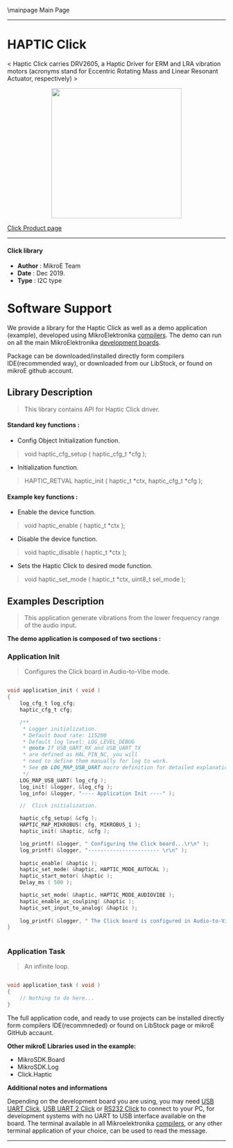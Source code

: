 \mainpage Main Page
 
 

---
# HAPTIC Click

< Haptic Click carries DRV2605, a Haptic Driver for ERM and LRA vibration motors (acronyms stand for Eccentric Rotating Mass and Linear Resonant Actuator, respectively) >

<p align="center">
  <img src="https://download.mikroe.com/images/click_for_ide/haptic_click.png" height=300px>
</p>

[Click Product page](https://www.mikroe.com/haptic-click)

---


#### Click library 

- **Author**        : MikroE Team
- **Date**          : Dec 2019.
- **Type**          : I2C type


# Software Support

We provide a library for the Haptic Click 
as well as a demo application (example), developed using MikroElektronika 
[compilers](https://shop.mikroe.com/compilers). 
The demo can run on all the main MikroElektronika [development boards](https://shop.mikroe.com/development-boards).

Package can be downloaded/installed directly form compilers IDE(recommended way), or downloaded from our LibStock, or found on mikroE github account. 

## Library Description

> This library contains API for Haptic Click driver.

#### Standard key functions :

- Config Object Initialization function.
> void haptic_cfg_setup ( haptic_cfg_t *cfg ); 
 
- Initialization function.
> HAPTIC_RETVAL haptic_init ( haptic_t *ctx, haptic_cfg_t *cfg );


#### Example key functions :

- Enable the device function.
> void haptic_enable (  haptic_t *ctx );
 
-  Disable the device function.
> void haptic_disable ( haptic_t *ctx );

- Sets the Haptic Click to desired mode function.
> void haptic_set_mode ( haptic_t *ctx, uint8_t sel_mode );

## Examples Description

> This application generate vibrations from the lower frequency range of the audio input. 

**The demo application is composed of two sections :**

### Application Init 

> Configures the Click board in Audio-to-Vibe mode.

```c

void application_init ( void )
{
    log_cfg_t log_cfg;
    haptic_cfg_t cfg;

    /** 
     * Logger initialization.
     * Default baud rate: 115200
     * Default log level: LOG_LEVEL_DEBUG
     * @note If USB_UART_RX and USB_UART_TX 
     * are defined as HAL_PIN_NC, you will 
     * need to define them manually for log to work. 
     * See @b LOG_MAP_USB_UART macro definition for detailed explanation.
     */
    LOG_MAP_USB_UART( log_cfg );
    log_init( &logger, &log_cfg );
    log_info( &logger, "---- Application Init ----" );

    //  Click initialization.

    haptic_cfg_setup( &cfg );
    HAPTIC_MAP_MIKROBUS( cfg, MIKROBUS_1 );
    haptic_init( &haptic, &cfg );

    log_printf( &logger, " Configuring the Click board...\r\n" );
    log_printf( &logger, "----------------------- \r\n" );
    
    haptic_enable( &haptic );
    haptic_set_mode( &haptic, HAPTIC_MODE_AUTOCAL );
    haptic_start_motor( &haptic );
    Delay_ms ( 500 );

    haptic_set_mode( &haptic, HAPTIC_MODE_AUDIOVIBE );
    haptic_enable_ac_coulping( &haptic );
    haptic_set_input_to_analog( &haptic );
    
    log_printf( &logger, " The Click board is configured in Audio-to-Vibe mode...\r\n" );
}
  
```

### Application Task

> An infinite loop.

```c

void application_task ( void )
{
    // Nothing to do here...
}  

```


The full application code, and ready to use projects can be  installed directly form compilers IDE(recommneded) or found on LibStock page or mikroE GitHub accaunt.

**Other mikroE Libraries used in the example:** 

- MikroSDK.Board
- MikroSDK.Log
- Click.Haptic

**Additional notes and informations**

Depending on the development board you are using, you may need 
[USB UART Click](https://shop.mikroe.com/usb-uart-click), 
[USB UART 2 Click](https://shop.mikroe.com/usb-uart-2-click) or 
[RS232 Click](https://shop.mikroe.com/rs232-click) to connect to your PC, for 
development systems with no UART to USB interface available on the board. The 
terminal available in all Mikroelektronika 
[compilers](https://shop.mikroe.com/compilers), or any other terminal application 
of your choice, can be used to read the message.



---
